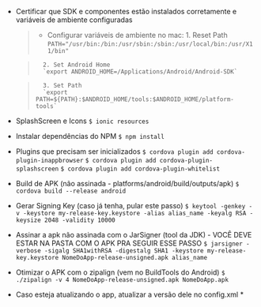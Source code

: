 - Certificar que SDK e componentes estão instalados corretamente e variáveis de ambiente configuradas
	>* Configurar variáveis de ambiente no mac:
	>		1. Reset Path
	>		`PATH="/usr/bin:/bin:/usr/sbin:/sbin:/usr/local/bin:/usr/X11/bin"`

	>		2. Set Android Home
	>		`export ANDROID_HOME=/Applications/Android/Android-SDK`

	>		3. Set Path
	>		`export PATH=${PATH}:$ANDROID_HOME/tools:$ANDROID_HOME/platform-tools`

- SplashScreen e Icons
	`$ ionic resources`

- Instalar dependências do NPM
	`$ npm install`

- Plugins que precisam ser inicializados
	`$ cordova plugin add cordova-plugin-inappbrowser`
	`$ cordova plugin add cordova-plugin-splashscreen`
	`$ cordova plugin add cordova-plugin-whitelist`

- Build de APK (não assinada - platforms/android/build/outputs/apk)
	`$ cordova build --release android`

- Gerar Signing Key (caso já tenha, pular este passo)
	`$ keytool -genkey -v -keystore my-release-key.keystore -alias alias_name -keyalg RSA -keysize 2048 -validity 10000`

- Assinar a apk não assinada com o JarSigner (tool da JDK) - VOCÊ DEVE ESTAR NA PASTA COM O APK PRA SEGUIR ESSE PASSO
	`$ jarsigner -verbose -sigalg SHA1withRSA -digestalg SHA1 -keystore my-release-key.keystore NomeDoApp-release-unsigned.apk alias_name`

- Otimizar o APK com o zipalign (vem no BuildTools do Android)
	`$ ./zipalign -v 4 NomeDoApp-release-unsigned.apk NomeDoApp.apk`

* Caso esteja atualizando o app, atualizar a versão dele no config.xml *